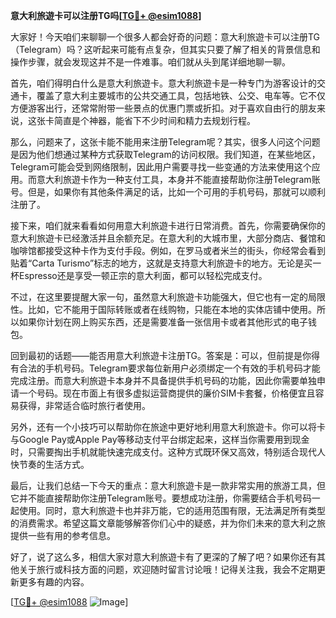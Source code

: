 **意大利旅遊卡可以注册TG吗[[TG💪+ @esim1088](https://t.me/s/esim1088)]**

大家好！今天咱们来聊聊一个很多人都会好奇的问题：意大利旅遊卡可以注册TG（Telegram）吗？这听起来可能有点复杂，但其实只要了解了相关的背景信息和操作步骤，就会发现这并不是一件难事。咱们就从头到尾详细地聊一聊。

首先，咱们得明白什么是意大利旅遊卡。意大利旅遊卡是一种专门为游客设计的交通卡，覆盖了意大利主要城市的公共交通工具，包括地铁、公交、电车等。它不仅方便游客出行，还常常附带一些景点的优惠门票或折扣。对于喜欢自由行的朋友来说，这张卡简直是个神器，能省下不少时间和精力去规划行程。

那么，问题来了，这张卡能不能用来注册Telegram呢？其实，很多人问这个问题是因为他们想通过某种方式获取Telegram的访问权限。我们知道，在某些地区，Telegram可能会受到网络限制，因此用户需要寻找一些变通的方法来使用这个应用。而意大利旅遊卡作为一种支付工具，本身并不能直接帮助你注册Telegram账号。但是，如果你有其他条件满足的话，比如一个可用的手机号码，那就可以顺利注册了。

接下来，咱们就来看看如何用意大利旅遊卡进行日常消费。首先，你需要确保你的意大利旅遊卡已经激活并且余额充足。在意大利的大城市里，大部分商店、餐馆和咖啡馆都接受这种卡作为支付手段。例如，在罗马或者米兰的街头，你经常会看到贴着“Carta Turismo”标志的地方，这就是支持意大利旅遊卡的地方。无论是买一杯Espresso还是享受一顿正宗的意大利面，都可以轻松完成支付。

不过，在这里要提醒大家一句，虽然意大利旅遊卡功能强大，但它也有一定的局限性。比如，它不能用于国际转账或者在线购物，只能在本地的实体店铺中使用。所以如果你计划在网上购买东西，还是需要准备一张信用卡或者其他形式的电子钱包。

回到最初的话题——能否用意大利旅遊卡注册TG。答案是：可以，但前提是你得有合法的手机号码。Telegram要求每位新用户必须绑定一个有效的手机号码才能完成注册。而意大利旅遊卡本身并不具备提供手机号码的功能，因此你需要单独申请一个号码。现在市面上有很多虚拟运营商提供的廉价SIM卡套餐，价格便宜且容易获得，非常适合临时旅行者使用。

另外，还有一个小技巧可以帮助你在旅途中更好地利用意大利旅遊卡。你可以将卡与Google Pay或Apple Pay等移动支付平台绑定起来，这样当你需要用到现金时，只需要掏出手机就能快速完成支付。这种方式既环保又高效，特别适合现代人快节奏的生活方式。

最后，让我们总结一下今天的重点：意大利旅遊卡是一款非常实用的旅游工具，但它并不能直接帮助你注册Telegram账号。要想成功注册，你需要结合手机号码一起使用。同时，意大利旅遊卡也并非万能，它的适用范围有限，无法满足所有类型的消费需求。希望这篇文章能够解答你们心中的疑惑，并为你们未来的意大利之旅提供一些有用的参考信息。

好了，说了这么多，相信大家对意大利旅遊卡有了更深的了解了吧？如果你还有其他关于旅行或科技方面的问题，欢迎随时留言讨论哦！记得关注我，我会不定期更新更多有趣的内容。

[[TG💪+ @esim1088](https://t.me/s/esim1088) ![Image](https://i.postimg.cc/4NQfJmqS/Snipaste-2025-05-13-00-14-12.png)]
